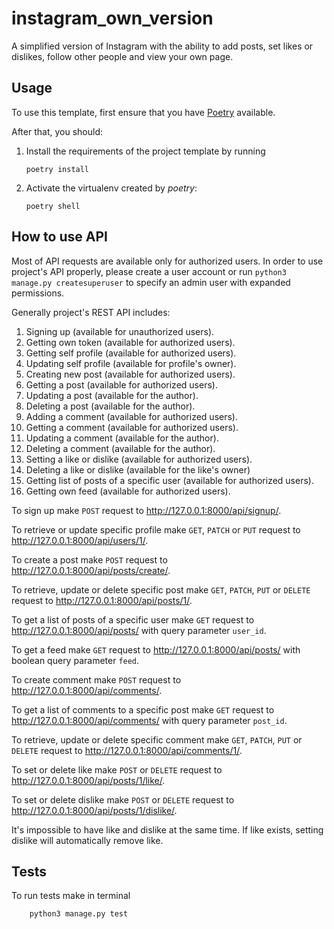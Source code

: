 # instagram_own_version

A simplified version of Instagram with the ability to add posts,
set likes or dislikes, follow other people and view your own page.

## Usage

To use this template, first ensure that you have
[Poetry](https://python-poetry.org/docs/) available.

After that, you should:

1. Install the requirements of the project template by running
    ```
    poetry install
    ```
2. Activate the virtualenv created by _poetry_:
    ```
    poetry shell
    ```

## How to use API
Most of API requests are available only for authorized users. In order to use project's API properly, please create a user account or run ```python3 manage.py createsuperuser``` to specify an admin user with expanded permissions.

Generally project's REST API includes:

1. Signing up (available for unauthorized users).
2. Getting own token (available for authorized users).
3. Getting self profile (available for authorized users).
4. Updating self profile (available for profile's owner).
5. Creating new post (available for authorized users).
6. Getting a post (available for authorized users).
7. Updating a post (available for the author).
8. Deleting a post (available for the author).
9. Adding a comment (available for authorized users).
10. Getting a comment (available for authorized users).
11. Updating a comment (available for the author).
12. Deleting a comment (available for the author).
13. Setting a like or dislike (available for authorized users).
14. Deleting a like or dislike (available for the like's owner)
15. Getting list of posts of a specific user (available for authorized users).
16. Getting own feed (available for authorized users).

To sign up make ```POST``` request to http://127.0.0.1:8000/api/signup/.

To retrieve or update specific profile make <code>GET</code>, <code>PATCH</code> or <code>PUT</code> request
to http://127.0.0.1:8000/api/users/1/.

To create a post make <code>POST</code> request to http://127.0.0.1:8000/api/posts/create/.

To retrieve, update or delete specific post make <code>GET</code>, <code>PATCH</code>, <code>PUT</code> or
<code>DELETE</code> request to http://127.0.0.1:8000/api/posts/1/.

To get a list of posts of a specific user make <code>GET</code> request to http://127.0.0.1:8000/api/posts/
with query parameter <code>user_id</code>.

To get a feed make <code>GET</code> request to http://127.0.0.1:8000/api/posts/
with boolean query parameter <code>feed</code>.

To create comment make <code>POST</code> request to http://127.0.0.1:8000/api/comments/.

To get a list of comments to a specific post make <code>GET</code> request to http://127.0.0.1:8000/api/comments/
with query parameter <code>post_id</code>.

To retrieve, update or delete specific comment make <code>GET</code>, <code>PATCH</code>, <code>PUT</code> or
<code>DELETE</code> request to http://127.0.0.1:8000/api/comments/1/.

To set or delete like make <code>POST</code> or <code>DELETE</code> request to http://127.0.0.1:8000/api/posts/1/like/.

To set or delete dislike make <code>POST</code> or <code>DELETE</code> request
to http://127.0.0.1:8000/api/posts/1/dislike/.

It's impossible to have like and dislike at the same time. If like exists, setting dislike will automatically
remove like.

## Tests
To run tests make in terminal

```
    python3 manage.py test
```
